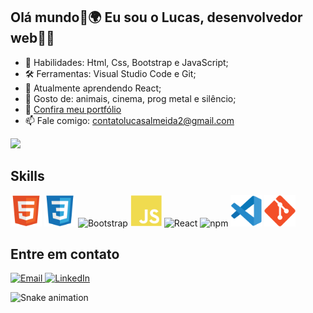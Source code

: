 ## Olá mundo👋🌍 Eu sou o Lucas, desenvolvedor web👨‍💻

- 🤹 Habilidades: Html, Css, Bootstrap e JavaScript;
- 🛠 Ferramentas: Visual Studio Code e Git;
- 🌱 Atualmente aprendendo React;
- 🤩 Gosto de: animais, cinema, prog metal e silêncio;
- 🔗 <a href="https://lucasalmeidadev.netlify.app/" target="_blank" rel="noopener noreferrer">Confira meu portfólio</a>
- 📫 Fale comigo: contatolucasalmeida2@gmail.com

<div>
  
  <a href="https://github.com/i-am-lucas-almeida">
    <img height="160em" src="https://github-readme-stats.vercel.app/api/top-langs/?username=i-am-lucas-almeida&layout=compact&langs_count=7&&bg_color=0d1117&title_color=ffffff&text_color=ffffff&border_color=21262d&border_radius=15"/>
  </a>
   
</div>

## Skills
  
<div style="display: inline_block">
  
  <img alt="HTML" title="HTML" height="50" width="50" src="https://raw.githubusercontent.com/devicons/devicon/master/icons/html5/html5-original.svg">
  <img alt="CSS" title="CSS" height="50" width="50" src="https://raw.githubusercontent.com/devicons/devicon/master/icons/css3/css3-original.svg">
  <img alt="Bootstrap" title="Bootstrap" height="50" width="50" src="https://cdn.jsdelivr.net/gh/devicons/devicon/icons/bootstrap/bootstrap-original.svg">
  <img alt="JavaScript" title="JavaScript" height="50" width="50" src="https://raw.githubusercontent.com/devicons/devicon/master/icons/javascript/javascript-plain.svg">
  <img alt="React" title="React" height="50" width="50" src="https://cdn.jsdelivr.net/gh/devicons/devicon/icons/react/react-original.svg">
  <img alt="npm" title="npm" height="50" width="50" src="https://cdn.jsdelivr.net/gh/devicons/devicon/icons/npm/npm-original-wordmark.svg">
  <img alt="VsCode" title="Vs Code" height="50" width="50" src="https://raw.githubusercontent.com/devicons/devicon/master/icons/vscode/vscode-original.svg">
  <img alt="Git" title="Git" height="50" width="50" src="https://raw.githubusercontent.com/devicons/devicon/master/icons/git/git-original.svg">
  
  <!--<img align="right" alt="Lucas-gif" height="180" width="180" src="https://media.giphy.com/media/S7u66urzxc2J2/giphy.gif">-->
  
</div>
  
## Entre em contato

<a href="contatolucasalmeida2@gmail.com" title="Me mande um oi!">
   <img alt="Email" src="https://cdn.worldvectorlogo.com/logos/gmail-icon.svg" width="50">
</a>

<a href="https://www.linkedin.com/in/lucas-almeida-galv%C3%A3o-920064185/" target="_blank" rel="noopener noreferrer" alt="LinkedIn">   
   <img alt="LinkedIn" src="https://cdn.jsdelivr.net/gh/devicons/devicon/icons/linkedin/linkedin-original.svg" width="45">
</a>

<!--<img src="https://img.shields.io/badge/Gmail-D14836?style=for-the-badge&logo=gmail&logoColor=white" target="_blank">-->

![Snake animation](https://github.com/i-am-lucas-almeida/i-am-lucas-almeida/blob/output/github-contribution-grid-snake.svg)
  

